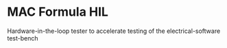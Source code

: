 # MAC Formula HIL
Hardware-in-the-loop tester to accelerate testing of the electrical-software test-bench 

